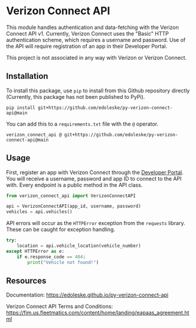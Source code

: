 # Verizon Connect API
This module handles authentication and data-fetching with the Verizon 
Connect API v1. Currently, Verizon Connect uses the "Basic" HTTP 
authentication scheme, which requires a username and password. Use of 
the API will require registration of an app in their Developer Portal.

This project is not associated in any way with Verizon or Verizon Connect.

## Installation

To install this package, use `pip` to install from this Github repository directly (Currently, this package has not been published to PyPi).

```commandline
pip install git+https://github.com/edoleske/py-verizon-connect-api@main
```

You can add this to a `requirements.txt` file with the `@` operator.

```text
verizon_connect_api @ git+https://github.com/edoleske/py-verizon-connect-api@main
```

## Usage

First, register an app with Verizon Connect through the 
[Developer Portal](https://fim.us.fleetmatics.com/#/home/customlanding). 
You will receive a username, password and app ID to connect to the API with. 
Every endpoint is a public method in the API class.

```python
from verizon_connect_api import VerizonConnectAPI

api = VerizonConnectAPI(app_id, username, password)
vehicles = api.vehicles()
```

API errors will occur as the `HTTPError` exception from the `requests` 
library. These can be caught for exception handling.

```python
try:
    location = api.vehicle_location(vehicle_number)
except HTTPError as e:
    if e.response_code == 404:
        print("Vehicle not found!")
```

## Resources

Documentation: https://edoleske.github.io/py-verizon-connect-api

Verizon Connect API Terms and Conditions: https://fim.us.fleetmatics.com/content/home/landing/eapaas_agreement.html

